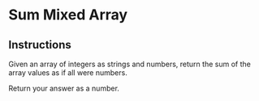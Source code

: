 # Sum Mixed Array

## Instructions
Given an array of integers as strings and numbers, return the sum of the array values as if all were numbers.

Return your answer as a number.

